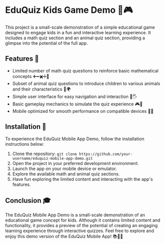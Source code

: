 # EduQuiz Kids Game Demo 📱🎮

This project is a small-scale demonstration of a simple educational game designed to engage kids in a fun and interactive learning experience. It includes a math quiz section and an animal quiz section, providing a glimpse into the potential of the full app.

## Features 🌟
- Limited number of math quiz questions to reinforce basic mathematical concepts ➕➖✖️➗🧮
- Subset of animal quiz questions to introduce children to various animals and their characteristics 🐾🌍
- Simple user interface for easy navigation and interaction 📱🖐️
- Basic gameplay mechanics to simulate the quiz experience 🎮🧠
- Mobile optimized for smooth performance on compatible devices 📱💨

## Installation 🚀
To experience the EduQuiz Mobile App Demo, follow the installation instructions below:
1. Clone the repository: `git clone https://github.com/your-username/eduquiz-mobile-app-demo.git`
2. Open the project in your preferred development environment.
3. Launch the app on your mobile device or emulator.
4. Explore the available math and animal quiz sections.
5. Have fun exploring the limited content and interacting with the app's features.

## Conclusion 🎓
The EduQuiz Mobile App Demo is a small-scale demonstration of an educational game concept for kids. Although it contains limited content and functionality, it provides a preview of the potential of creating an engaging learning experience through interactive quizzes. Feel free to explore and enjoy this demo version of the EduQuiz Mobile App! 📚📱🎉
